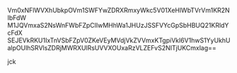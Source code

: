 Vm0xNFlWVXhUbkpOVm1SWFYwZDRXRmxyWkc5V01XeHlWbTVrVm1KR2NIbFdW
M1JQVmxaS2NsWnFWbFZpClIwMHhWa1JHUzJSSFVYcGpSbHBUQ21KRldYcFdX
SEJEVkRKU1IxTnVSbFZpV0ZKeVEyMVdjVkZVVmxKTgpiVkl6V1hwS1YyUkhU
alpOUlhSRVlsZDRjMWRXUlRsUVVXOUxaRzVLZEFvS2NITjUKCmxlag==

jck